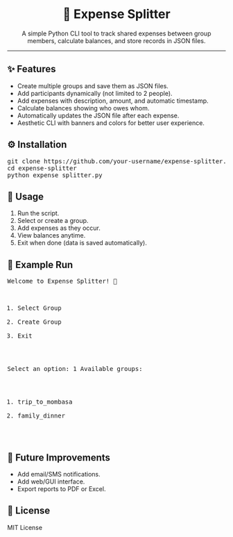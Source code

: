 <h1 align="center">💸 Expense Splitter</h1>

<p align="center">
  A simple Python CLI tool to track shared expenses between group members, calculate balances, and store records in JSON files.
</p>

<hr/>

<h2>✨ Features</h2>
<ul>
  <li>Create multiple groups and save them as JSON files.</li>
  <li>Add participants dynamically (not limited to 2 people).</li>
  <li>Add expenses with description, amount, and automatic timestamp.</li>
  <li>Calculate balances showing who owes whom.</li>
  <li>Automatically updates the JSON file after each expense.</li>
  <li>Aesthetic CLI with banners and colors for better user experience.</li>
</ul>

<h2>⚙️ Installation</h2>
<pre>
git clone https://github.com/your-username/expense-splitter.git
cd expense-splitter
python expense_splitter.py
</pre>

<h2>🚀 Usage</h2>
<ol>
  <li>Run the script.</li>
  <li>Select or create a group.</li>
  <li>Add expenses as they occur.</li>
  <li>View balances anytime.</li>
  <li>Exit when done (data is saved automatically).</li>
</ol>

<h2>📖 Example Run</h2>
<pre>
Welcome to Expense Splitter! 💸

1. Select Group
2. Create Group
3. Exit

Select an option: 1
Available groups:
1. trip_to_mombasa
2. family_dinner
</pre>

<h2>🔮 Future Improvements</h2>
<ul>
  <li>Add email/SMS notifications.</li>
  <li>Add web/GUI interface.</li>
  <li>Export reports to PDF or Excel.</li>
</ul>

<h2>📜 License</h2>
<p>MIT License</p>
